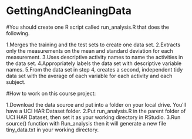 # GettingAndCleaningData
#You should create one R script called run_analysis.R that does the following.

1.Merges the training and the test sets to create one data set.
2.Extracts only the measurements on the mean and standard deviation for each measurement.
3.Uses descriptive activity names to name the activities in the data set.
4.Appropriately labels the data set with descriptive variable names.
5.From the data set in step 4, creates a second, independent tidy data set with the average of each variable for each activity and    each subject.

#How to work on this course project:

1.Download the data source and put into a folder on your local drive. You'll have a UCI HAR Dataset folder.
2.Put run_analysis.R in the parent folder of UCI HAR Dataset, then set it as  your working directory in RStudio.
3.Run source() function with Run_analysis then it will generate a new file tiny_data.txt in your working directory.
